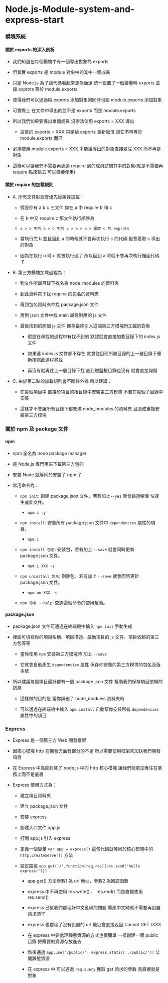 # Node.js-Module-system-and-express-start
  
### 模塊系統

#### 關於 exports 的深入剖析

 - 我們知道在每個模塊中有一個導出對象為 exports
 
 - 但其實 exports 是 module 對象中的其中一個成員
 
 - 只是 Node.js 為了讓代碼看起來更為簡潔 統一設置了一個變量叫 exports 並讓 exprots 等於 module.exports
 
 - 使得我們可以通過給 exprots 添加對象的同時也給 module.exports 添加對象
 
 - 可實際上 在文件中導出的並不是 exports 而是 module.exports
 
 - 所以我們如果要導出單個成員 沒辦法使用 exports = XXX 導出
 
    * 這裏的 exports = XXX 只是給 exports 重新賦值 讓它不再等於 module.exports 而已
 
 - 必須使用 module.exports = XXX 才能讓導出的對象直接變成 XXX 而不再是對象
 
 - 這樣可以讓我們不需要再通過 require 到的成員訪問其中的對象(就是不需要再 require 點來點去 可以直接使用)

#### 關於 require 的加載規則

 - A. 所有文件默認會優先從緩存加載：

   * 假設你有 a b c 三文件 你在 a 中 require b 和 c
  
   * 在 b 中又 require c 那文件執行順序為
  
   * `a > a 中的 b > b 中的 c > b > a > 獲取 c 的 exprots`
  
   * 當執行完 b 並且回到 a 的時候就不會再次執行 c 的代碼 但會獲取 c 導出的對象
  
   * 因為在執行 b 時 c 就被執行過了 所以回到 a 時就不會再次執行裡面代碼了
  
 - B. 第三方模塊加載過程為：

   * 到文件所屬目錄下找名為 node_modules 的資料夾
  
   * 到此資料夾下找 require 的包名的資料夾
  
   * 再到包名資料夾中找 package.json 文件
  
   * 再到 json 文件中找 main 屬性對應的 js 文件
  
   * 最後找到的那個 js 文件 即為最終引入這個第三方模塊所加載的對象
  
     - 假設在尋找的過程中有找不到的 默認就會直接加載目錄下的 index.js 文件
  
     - 如果連 index.js 文件都不存在 就會往目前所屬目錄的上一層目錄下重新按照此過程尋找
  
     - 再沒有就再往上一層目錄下找 直到磁盤根目錄也沒有 就會直接報錯

 - C. 由於第二點的加載規則會不斷往外找 所以建議：
  
   * 在每個項目中 直接於項目的根目錄中安裝第三方模塊 不要在每個子目錄中安裝
  
   * 這樣才不會讓所有目錄下都充滿 node_modules 的資料夾 且造成重複安裝第三方模塊

### 關於 npm 及 package 文件

#### npm

 - npm 全名為 node package manager

 - 是 Node.js 專門用來下載第三方包的

 - 安裝 Node 就等同於安裝了 npm 了

 - 常用命令為：

   + `npm init`: 創建 package.json 文件，若有加上`--yes` 就會跳過嚮導 快速生成此文件。
  
     * `npm i -y`
  
   + `npm install`: 安裝所有 package.json 文件中 `dependencies` 屬性的項目。
   
     * `npm i`
  
   + `npm install 包名`: 安裝包，若有加上 `--save` 就會同時更新 package.json 文件。
   
     * `npm i XXX -s`
   
   + `npm uninstall 包名`: 刪除包，若有加上 `--save` 就會同時更新 package.json 文件。
    
     * `npm un XXX -s`
  
   + `npm 命令 --help`: 查詢這個命令的使用幫助。

#### package.json

 - package.json 文件可通過在終端機中輸入 `npm init` 手動生成

 - 裡面可填寫你的項目名稱、項目描述、啟動項目的 js 文件、項目依賴的第三方包等等
  
   * 當你使用 `npm` 安裝第三方模塊時 加上 `--save`
  
   * 它就會自動產生 `dependencies` 屬性 保存你安裝的第三方模塊的包名及版本號
  
 - 所以建議每個項目最好都有一個 package.json 文件 幫助我們保存項目依賴的訊息
  
   * 這樣做的目的是 當你誤刪了 node_modules 資料夾時

   * 可以通過在終端機中輸入 `npm install` 自動幫你安裝所有 `dependencies` 屬性中的項目

### Express

- Express 是一個第三方 Web 開發框架

- 因核心模塊 http 在開發方面有部分的不足 所以需要使用框架來加快我們開發項目

- 在 Express 中高度封裝了 node.js 中的 http 核心模塊 讓我們能更加專注在業務上而不是底層

- Express 使用方式為：
  
   + 建立項目資料夾
   
   + 建立 package.json 文件
   
   + 安裝 express
   
   + 創建入口文件 app.js
   
   + 打開 app.js 引入 express
   
   + 定義一個變量 `var app = express()` 這句代碼就等同於核心模塊中的 `http.createServer()` 方法
   
   + 設定路徑 `app.get('/',function(req,res){res.send('hello express!')})`
  
        + app.get() 方法參數1 為 url 地址，參數2 為回調函數

        + express 中不再使用 res.write() 、 res.end() 而是直接使用 res.send()
    
        + express 已幫我們處理好中文亂碼的問題 響應中文時就不需要再設置請求頭了

        + express 也處理了沒有設置的 url 地址會直接返回 Cannot GET /XXX

        + 在 express 中要處理靜態資源的方式也很簡單 一樣創建一個 public 目錄 把需要的資源存放進去

        + 然後通過 `app.use('/public/', express.static('./public/'))` 公開靜態資源

        + 在 express 中 可以通過 `req.query` 獲取 get 請求的參數 且直接就是對象
